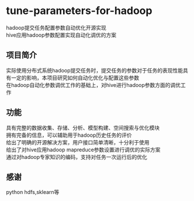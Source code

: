 # tune-parameters-for-hadoop
hadoop提交任务配置参数自动优化开源实现<br>
hive应用hadoop参数配置实现自动化调优的方案<br>


## 项目简介 <br>
实际使用分布式系统hadoop提交任务时，提交任务的参数对于任务的表现性能具有一定的影响，本项目研究如何自动化优化与配置这些参数<br>
在hadoop自动化参数调优工作的基础上，对hive进行hadoop参数方面的调优工作<br>
## 功能<br>
具有完整的数据收集、存储、分析、模型构建、空间搜索与优化模块<br>
拥有完备的信息，可以辅助用于hadoop历史任务的评价<br>
给出了明确的开源解决方案，用户接口简单清晰，十分利于使用<br>
给出了对hive应用hadoop mapreduce参数设置进行调优的实际方案<br>
通过对hadoop专家知识的编码，支持对任务一次运行后的优化<br>
## 感谢<br>
python hdfs,sklearn等

